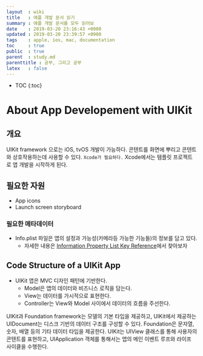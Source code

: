 ```yaml
---
layout  : wiki
title   : 애플 개발 문서 읽기
summary : 애플 개발 문서를 모두 읽어보
date    : 2019-03-20 23:16:43 +0900
updated : 2019-03-20 23:39:57 +0900
tags    : apple, ios, mac, documentation
toc     : true
public  : true
parent  : study.md
parenttitle : 공부, 그리고 공부
latex   : false
---
```

* TOC
{:toc}

# About App Developement with UIKit
## 개요
UIKit framework 으로는 iOS, tvOS 개발이 가능하다. 콘텐트를 화면에 뿌리고 콘텐트와 상호작용하는데 사용할 수 있다.
`Xcode가 필요하다.`
Xcode에서는 템플릿 프로젝트로 앱 개발을 시작하게 된다.

## 필요한 자원
- App icons
- Launch screen storyboard

### 필요한 메타데이터
- Info.plist 파일은 앱의 설정과 가능성(카메라등 가능한 기능들)의 정보를 담고 있다.
    - 자세한 내용은 [Information Property List Key Reference](https://developer.apple.com/library/archive/documentation/General/Reference/InfoPlistKeyReference/Introduction/Introduction.html#//apple_ref/doc/uid/TP40009247)에서 찾아보자

## Code Structure of a UIKit App

- UIKit 앱은 MVC 디자인 패턴에 기반한다.
    - Model은 앱의 데이터와 비즈니스 로직을 담는다.
    - View는 데이터를 가시적으로 표현한다.
    - Controller는 View와 Model 사이에서 데이터의 흐름을 주선한다.

UIKit과 Foundation framework는 모델의 기본 타입을 제공하고, UIKit에서 제공하는 UIDocument는 디스크 기반의 데이터 구조를 구성할 수 있다. Foundation은 문자열, 숫자, 배열 등의 기타 데이터 타입을 제공한다.
UIKit는 UIView 클래스를 통해 사용자의 콘텐트를 표현하고, UIApplication 객체를 통해서는 앱의 메인 이벤트 루프와 라이프 사이클을 수행한다.
